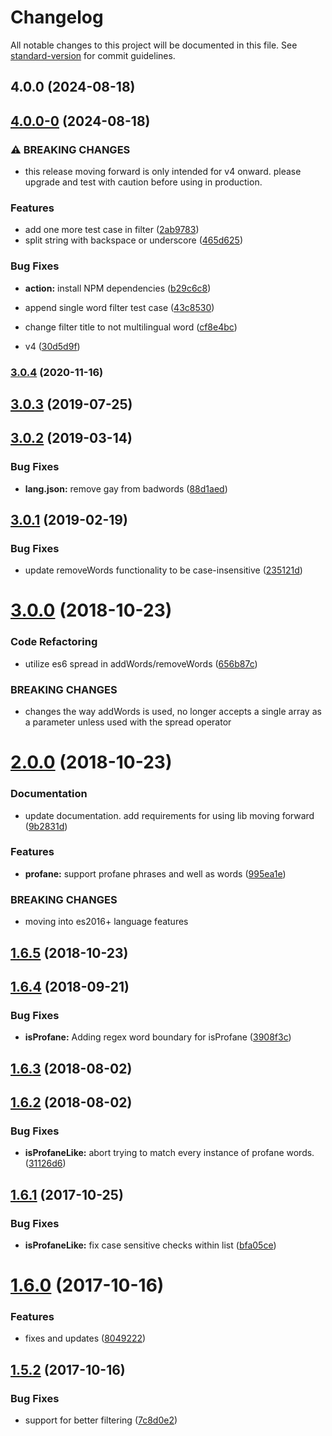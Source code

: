 # Changelog

All notable changes to this project will be documented in this file. See [standard-version](https://github.com/conventional-changelog/standard-version) for commit guidelines.

## 4.0.0 (2024-08-18)

## [4.0.0-0](https://github.com/web-mech/badwords/compare/v3.0.4...v4.0.0-0) (2024-08-18)

### ⚠ BREAKING CHANGES

- this release moving forward is only intended for v4 onward. please upgrade and test with caution before using in production.

### Features

- add one more test case in filter ([2ab9783](https://github.com/web-mech/badwords/commit/2ab978315beb0a347f4af1f5ee33bd95d7d3e020))
- split string with backspace or underscore ([465d625](https://github.com/web-mech/badwords/commit/465d625debd165617cc446377de71c22515cbbd4))

### Bug Fixes

- **action:** install NPM dependencies ([b29c6c8](https://github.com/web-mech/badwords/commit/b29c6c82fbedcaf43548749c457a56407dbe0bc5))
- append single word filter test case ([43c8530](https://github.com/web-mech/badwords/commit/43c85301e644bbd4de5d587526ba0a9fa4cfed64))
- change filter title to not multilingual word ([cf8e4bc](https://github.com/web-mech/badwords/commit/cf8e4bc5996fb595a113c8c114886cec61715b68))

- v4 ([30d5d9f](https://github.com/web-mech/badwords/commit/30d5d9f014854fef4586a73e15a14d43832fe78e))

### [3.0.4](https://github.com/web-mech/badwords/compare/v3.0.3...v3.0.4) (2020-11-16)

<a name="3.0.3"></a>

## [3.0.3](https://github.com/web-mech/badwords/compare/v3.0.2...v3.0.3) (2019-07-25)

<a name="3.0.2"></a>

## [3.0.2](https://github.com/web-mech/badwords/compare/v3.0.1...v3.0.2) (2019-03-14)

### Bug Fixes

- **lang.json:** remove gay from badwords ([88d1aed](https://github.com/web-mech/badwords/commit/88d1aed))

<a name="3.0.1"></a>

## [3.0.1](https://github.com/web-mech/badwords/compare/v3.0.0...v3.0.1) (2019-02-19)

### Bug Fixes

- update removeWords functionality to be case-insensitive ([235121d](https://github.com/web-mech/badwords/commit/235121d))

<a name="3.0.0"></a>

# [3.0.0](https://github.com/web-mech/badwords/compare/v2.0.0...v3.0.0) (2018-10-23)

### Code Refactoring

- utilize es6 spread in addWords/removeWords ([656b87c](https://github.com/web-mech/badwords/commit/656b87c))

### BREAKING CHANGES

- changes the way addWords is used, no longer accepts a single array as a parameter unless used with the spread operator

<a name="2.0.0"></a>

# [2.0.0](https://github.com/web-mech/badwords/compare/v1.6.5...v2.0.0) (2018-10-23)

### Documentation

- update documentation. add requirements for using lib moving forward ([9b2831d](https://github.com/web-mech/badwords/commit/9b2831d))

### Features

- **profane:** support profane phrases and well as words ([995ea1e](https://github.com/web-mech/badwords/commit/995ea1e))

### BREAKING CHANGES

- moving into es2016+ language features

<a name="1.6.5"></a>

## [1.6.5](https://github.com/web-mech/badwords/compare/v1.6.4...v1.6.5) (2018-10-23)

<a name="1.6.4"></a>

## [1.6.4](https://github.com/web-mech/badwords/compare/v1.6.3...v1.6.4) (2018-09-21)

### Bug Fixes

- **isProfane:** Adding regex word boundary for isProfane ([3908f3c](https://github.com/web-mech/badwords/commit/3908f3c))

<a name="1.6.3"></a>

## [1.6.3](https://github.com/web-mech/badwords/compare/v1.6.2...v1.6.3) (2018-08-02)

<a name="1.6.2"></a>

## [1.6.2](https://github.com/web-mech/badwords/compare/v1.6.1...v1.6.2) (2018-08-02)

### Bug Fixes

- **isProfaneLike:** abort trying to match every instance of profane words. ([31126d6](https://github.com/web-mech/badwords/commit/31126d6))

<a name="1.6.1"></a>

## [1.6.1](https://github.com/web-mech/badwords/compare/v1.6.0...v1.6.1) (2017-10-25)

### Bug Fixes

- **isProfaneLike:** fix case sensitive checks within list ([bfa05ce](https://github.com/web-mech/badwords/commit/bfa05ce))

<a name="1.6.0"></a>

# [1.6.0](https://github.com/web-mech/badwords/compare/v1.5.2...v1.6.0) (2017-10-16)

### Features

- fixes and updates ([8049222](https://github.com/web-mech/badwords/commit/8049222))

<a name="1.5.2"></a>

## [1.5.2](https://github.com/web-mech/badwords/compare/v1.5.1...v1.5.2) (2017-10-16)

### Bug Fixes

- support for better filtering ([7c8d0e2](https://github.com/web-mech/badwords/commit/7c8d0e2))
